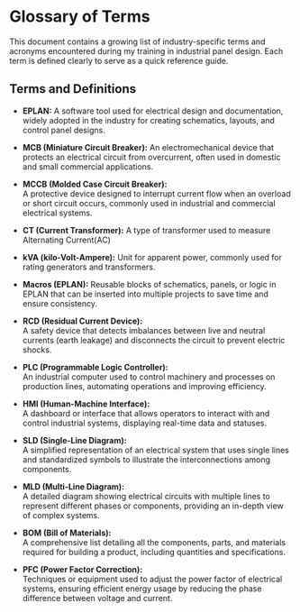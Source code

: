 # Glossary of Terms

This document contains a growing list of industry-specific terms and acronyms encountered during my training in industrial panel design. Each term is defined clearly to serve as a quick reference guide.

## Terms and Definitions
- **EPLAN:**
  A software tool used for electrical design and documentation, widely adopted in the industry for creating schematics, layouts, and control panel designs.
- **MCB (Miniature Circuit Breaker):**
 An electromechanical device that protects an electrical circuit from overcurrent, often used in domestic and small commercial applications.
- **MCCB (Molded Case Circuit Breaker):**  
  A protective device designed to interrupt current flow when an overload or short circuit occurs, commonly used in industrial and commercial electrical systems.
- **CT (Current Transformer):**
A type of transformer used to measure Alternating Current(AC)
- **kVA (kilo-Volt-Ampere):**
Unit for apparent power, commonly used for rating generators and transformers.
- **Macros (EPLAN):**
Reusable blocks of schematics, panels, or logic in EPLAN that can be inserted into multiple projects to save time and ensure consistency.

- **RCD (Residual Current Device):**  
  A safety device that detects imbalances between live and neutral currents (earth leakage) and disconnects the circuit to prevent electric shocks.

- **PLC (Programmable Logic Controller):**  
  An industrial computer used to control machinery and processes on production lines, automating operations and improving efficiency.

- **HMI (Human-Machine Interface):**  
  A dashboard or interface that allows operators to interact with and control industrial systems, displaying real-time data and statuses.

- **SLD (Single-Line Diagram):**  
  A simplified representation of an electrical system that uses single lines and standardized symbols to illustrate the interconnections among components.

- **MLD (Multi-Line Diagram):**  
  A detailed diagram showing electrical circuits with multiple lines to represent different phases or components, providing an in-depth view of complex systems.

- **BOM (Bill of Materials):**  
  A comprehensive list detailing all the components, parts, and materials required for building a product, including quantities and specifications.

- **PFC (Power Factor Correction):**  
  Techniques or equipment used to adjust the power factor of electrical systems, ensuring efficient energy usage by reducing the phase difference between voltage and current.
